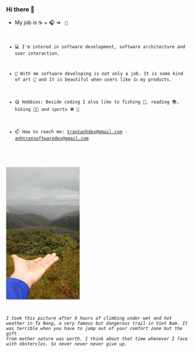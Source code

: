 ### Hi there 👋

- My job is ☕ + 🎧 => <Code> 🤖
- 💻 I'm intered in software development, software architecture and user interaction.
- 💪 With me software developing is not only a job. It is some kind of art 🎨 and It is beautiful when users like 👍 my products.

- 😋 Hobbies: Beside coding I also like to fishing  🎣, reading 📚, hiking 🥾⛺ and sports ⚽ 🏈

- 📫 How to reach me: trantanhdev@gmail.com - anhtransoftwaredev@gmail.com

![text](https://github.com/trantanhdev/trantanhdev/blob/master/hiking_200_360.jpg)

<em>I took this picture after 6 hours of climbing under wet and hot weather in Ta Nang, a very famous but dangerous trail in Viet Nam. It was terrible when you have to jump out of your comfort zone but the gift from mother nature was worth. I think about that time whenever I face with obstercles. So never never never give up.</em>
